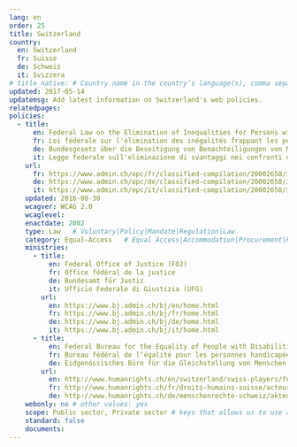 ```yaml
---
lang: en
order: 25
title: Switzerland
country:
  en: Switzerland
  fr: Suisse
  de: Schweiz
  it: Svizzera
# title_native: # Country name in the country’s language(s), comma separated. For Switzerland: Schweiz, Suisse, Svizzera, Svizra
updated: 2017-05-14
updatemsg: Add latest information on Switzerland's web policies.
relatedpages:
policies:
  - title:
      en: Federal Law on the Elimination of Inequalities for Persons with Disabilities, as amended
      fr: Loi fédérale sur l'élimination des inégalités frappant les personnes handicapées
      de: Bundesgesetz über die Beseitigung von Benachteiligungen von Menschen mit Behinderungen
      it: Legge federale sull'eliminazione di svantaggi nei confronti dei disabili
    url:
      fr: https://www.admin.ch/opc/fr/classified-compilation/20002658/index.html
      de: https://www.admin.ch/opc/de/classified-compilation/20002658/index.html
      it: https://www.admin.ch/opc/it/classified-compilation/20002658/index.html
    updated: 2016-08-30
    wcagver: WCAG 2.0
    wcaglevel:
    enactdate: 2002
    type: Law   # Voluntary|Policy|Mandate|Regulation|Law
    category: Equal-Access   # Equal Access|Accommodation|Procurement|Proposed
    ministries:
      - title:
          en: Federal Office of Justice (FOJ)
          fr: Office fédéral de la justice
          de: Bundesamt für Justiz
          it: Ufficio Federale di Giustizia (UFG)
        url:
          en: https://www.bj.admin.ch/bj/en/home.html
          fr: https://www.bj.admin.ch/bj/fr/home.html
          de: https://www.bj.admin.ch/bj/de/home.html
          it: https://www.bj.admin.ch/bj/it/home.html
      - title:
          en: Federal Bureau for the Equality of People with Disabilities FBED
          fr: Bureau fédéral de l’égalité pour les personnes handicapées BFEH
          de: Eidgenössisches Büro für die Gleichstellung von Menschen mit Behinderungen EBGB
        url:
          en: http://www.humanrights.ch/en/switzerland/swiss-players/federal-departments-involved/-fbed-disabilities/
          fr: http://www.humanrights.ch/fr/droits-humains-suisse/acteurs/services-fed/-personnes-handicapees/
          de: http://www.humanrights.ch/de/menschenrechte-schweiz/akteure/portraits-bundesstellen/-ebg-behinderungen/
    webonly: no # other values: yes
    scope: Public sector, Private sector # keys that allows us to use any combination
    standard: false
    documents:
---
```


